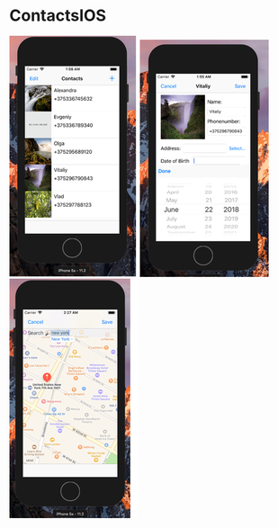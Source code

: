 # ContactsIOS
![Image alt](https://github.com/BoyarinDmitriy/ContactsIOS/blob/master/Images/1332161.png)   ![Image alt](https://github.com/BoyarinDmitriy/ContactsIOS/blob/master/Images/1332160.png)    ![Image alt](https://github.com/BoyarinDmitriy/ContactsIOS/blob/master/Images/1332172.png)
